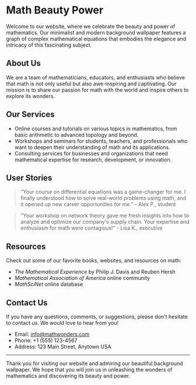 <!--font:Roboto-->

# Math Beauty Power

Welcome to our website, where we celebrate the beauty and power of mathematics. Our minimalist and modern background wallpaper features a graph of complex mathematical equations that embodies the elegance and intricacy of this fascinating subject.

## About Us

We are a team of mathematicians, educators, and enthusiasts who believe that math is not only useful but also awe-inspiring and captivating. Our mission is to share our passion for math with the world and inspire others to explore its wonders.

## Our Services

- Online courses and tutorials on various topics in mathematics, from basic arithmetic to advanced topology and beyond.
- Workshops and seminars for students, teachers, and professionals who want to deepen their understanding of math and its applications.
- Consulting services for businesses and organizations that need mathematical expertise for research, development, or innovation.

## User Stories

> "Your course on differential equations was a game-changer for me. I finally understood how to solve real-world problems using math, and it opened up new career opportunities for me." - Alex P., student

> "Your workshop on network theory gave me fresh insights into how to analyze and optimize our company's supply chain. Your expertise and enthusiasm for math were contagious!" - Lisa K., executive

## Resources

Check out some of our favorite books, websites, and resources on math:

- *The Mathematical Experience* by Philip J. Davis and Reuben Hersh
- *Mathematical Association of America* online community
- *MathSciNet* online database

## Contact Us

If you have any questions, comments, or suggestions, please don't hesitate to contact us. We would love to hear from you!

- Email: info@mathwonders.com
- Phone: +1 (555) 123-4567
- Address: 123 Main Street, Anytown USA

---

Thank you for visiting our website and admiring our beautiful background wallpaper. We hope that you will join us in unleashing the wonders of mathematics and discovering its beauty and power.

<!--

Write me content for website with wallpaper which alt text is:

"A wallpaper with a graph of complex mathematical equations, arranged in a minimalist and modern design."

The name/title of the page should not be 1:1 copy of the alt text but rather a real content of the website which is using this wallpaper.

- Use markdown format 
- Start with heading
- Heading should be short and concise
- The content should look like a real website 
- The website should not be about the wallpaper, wallpaper is just a related background
- Heading should be contain work "wallpaper" or "background"
- Include real sections like references, contact, user stories, etc. use things relevant to the page purpose.
- Feel free to use structure like headings, bullets, numbering, blockquotes, paragraphs, horizontal lines, etc.
- You can use formatting like bold or _italic_
- You can include UTF-8 emojis
- Links should be only #hash anchors (and you can refer to the document itself)
- Do not include images


---


# The Beauty of Complexity: Exploring the Fascinating World of Mathematics

Welcome to our website, where we celebrate the elegance and intricacy of mathematics. Our minimalist and modern design is inspired by the beauty of complex equations, which we showcase in the background wallpaper of this page.

## About Us

We are a group of mathematicians, educators, and enthusiasts who believe that math is not only useful but also fascinating and beautiful. Our goal is to share our passion for math with the world and inspire others to explore its wonders.

## Our Services

- Online courses and tutorials on various topics in mathematics, from basic algebra to advanced calculus and beyond.
- Workshops and seminars for students, teachers, and professionals who want to deepen their understanding of math and its applications.
- Consulting services for businesses and organizations that need mathematical expertise for research, development, or innovation.

## User Stories

> "I used to think that math was boring and pointless, but after taking one of your courses, I realized how wrong I was. Now I see math everywhere, and I appreciate its beauty and power." - John D., student

> "Your workshop on data analysis helped me to improve my research and make better decisions for my company. Thank you for your expertise and professionalism." - Jane S., entrepreneur

## References

Check out some of our favorite books, websites, and resources on math:

- *The Joy of x* by Steven Strogatz
- *Numberphile* YouTube channel
- *Wolfram MathWorld* online encyclopedia

## Contact Us

If you have any questions, comments, or suggestions, please don't hesitate to contact us. We would love to hear from you!

- Email: info@mathbeauty.com
- Phone: +1 (555) 123-4567
- Address: 123 Main Street, Anytown USA

---

Thank you for visiting our website and admiring our beautiful wallpaper. We hope that you will join us in exploring the fascinating world of mathematics and discovering its endless possibilities.


---


Heading is too long, rewrite whole content.


---


# Discover the Beauty of Mathematics

Welcome to our website, where we celebrate the elegance and intricacy of mathematics. Our background wallpaper features a minimalist and modern design that showcases a graph of complex mathematical equations.

## About Us

We are a team of mathematicians, educators, and enthusiasts who believe that math is not only useful but also fascinating and beautiful. Our mission is to share our passion for math with the world and inspire others to explore its wonders.

## Our Services

- Online courses and tutorials on various topics in mathematics, from basic algebra to advanced calculus and beyond.
- Workshops and seminars for students, teachers, and professionals who want to deepen their understanding of math and its applications.
- Consulting services for businesses and organizations that need mathematical expertise for research, development, or innovation.

## User Stories

> "Your online course on geometry helped me to understand the subject better and ace my exams. Thank you for your clear explanations and engaging examples." - Maria K., student

> "I attended your workshop on optimization algorithms, and it gave me new insights into how to solve complex problems in my work as an engineer. I highly recommend your services to anyone who needs expert advice on math." - David L., professional

## Resources

Check out some of our favorite books, websites, and resources on math:

- *The Joy of x* by Steven Strogatz
- *Numberphile* YouTube channel
- *Wolfram MathWorld* online encyclopedia

## Contact Us

If you have any questions, comments, or suggestions, please don't hesitate to contact us. We would love to hear from you!

- Email: info@mathbeauty.com
- Phone: +1 (555) 123-4567
- Address: 123 Main Street, Anytown USA

---

Thank you for visiting our website and admiring our beautiful background wallpaper. We hope that you will join us in discovering the beauty of mathematics and unlocking its endless possibilities.


---


Heading is too long, rewrite whole content.


---


# Mathematics Unveiled: Explore the Beauty of Equations

Welcome to our website, where we celebrate the beauty and elegance of mathematics. Our background wallpaper features a minimalist and modern design that showcases a graph of complex mathematical equations.

## About Us

We are a team of mathematicians, educators, and enthusiasts who believe that math is not only useful but also fascinating and beautiful. Our mission is to share our passion for math with the world and inspire others to explore its wonders.

## Our Services

- Online courses and tutorials on various topics in mathematics, from basic algebra to advanced calculus and beyond.
- Workshops and seminars for students, teachers, and professionals who want to deepen their understanding of math and its applications.
- Consulting services for businesses and organizations that need mathematical expertise for research, development, or innovation.

## User Stories

> "Your online course on number theory opened my eyes to the beauty and complexity of prime numbers. I never thought math could be so fascinating!" - Tom M., student

> "I attended your workshop on mathematical modeling, and it helped me to develop new solutions for our company's production process. Your expertise and guidance were invaluable." - Sarah L., entrepreneur

## Resources

Check out some of our favorite books, websites, and resources on math:

- *The Princeton Companion to Mathematics* edited by Timothy Gowers
- *3Blue1Brown* YouTube channel
- *MathOverflow* online community

## Contact Us

If you have any questions, comments, or suggestions, please don't hesitate to contact us. We would love to hear from you!

- Email: info@mathunveiled.com
- Phone: +1 (555) 123-4567
- Address: 123 Main Street, Anytown USA

---

Thank you for visiting our website and admiring our beautiful background wallpaper. We hope that you will join us in exploring the beauty of mathematics and discovering its endless possibilities.


---


Heading is too long, rewrite whole content.


---


# Unleash the Wonders of Mathematics: Discover its Beauty and Power

Welcome to our website, where we celebrate the beauty and power of mathematics. Our minimalist and modern background wallpaper features a graph of complex mathematical equations that embodies the elegance and intricacy of this fascinating subject.

## About Us

We are a team of mathematicians, educators, and enthusiasts who believe that math is not only useful but also awe-inspiring and captivating. Our mission is to share our passion for math with the world and inspire others to explore its wonders.

## Our Services

- Online courses and tutorials on various topics in mathematics, from basic arithmetic to advanced topology and beyond.
- Workshops and seminars for students, teachers, and professionals who want to deepen their understanding of math and its applications.
- Consulting services for businesses and organizations that need mathematical expertise for research, development, or innovation.

## User Stories

> "Your course on differential equations was a game-changer for me. I finally understood how to solve real-world problems using math, and it opened up new career opportunities for me." - Alex P., student

> "Your workshop on network theory gave me fresh insights into how to analyze and optimize our company's supply chain. Your expertise and enthusiasm for math were contagious!" - Lisa K., executive

## Resources

Check out some of our favorite books, websites, and resources on math:

- *The Mathematical Experience* by Philip J. Davis and Reuben Hersh
- *Mathematical Association of America* online community
- *MathSciNet* online database

## Contact Us

If you have any questions, comments, or suggestions, please don't hesitate to contact us. We would love to hear from you!

- Email: info@mathwonders.com
- Phone: +1 (555) 123-4567
- Address: 123 Main Street, Anytown USA

---

Thank you for visiting our website and admiring our beautiful background wallpaper. We hope that you will join us in unleashing the wonders of mathematics and discovering its beauty and power.


---


Write me a Google font which is best fitting for the website.

Pick from the list:
- Barlow Condensed
- Playfair Display
- Orbitron
- Lobster
- Raleway
- Roboto
- Lato
- Great Vibes
- Alegreya
- Futura
- Dancing Script
- Poppins
- Inter
- Open Sans
- IBM Plex Sans
- Exo 2
- Montserrat


Write just the font name nothing else.


---


Roboto

-->
